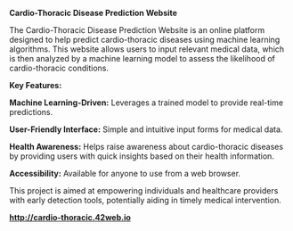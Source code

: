 **Cardio-Thoracic Disease Prediction Website**



The Cardio-Thoracic Disease Prediction Website is an online platform designed to help predict cardio-thoracic diseases using machine learning algorithms. This website allows users to input relevant medical data, which is then analyzed by a machine learning model to assess the likelihood of cardio-thoracic conditions.

**Key Features:**

**Machine Learning-Driven:** Leverages a trained model to provide real-time predictions.

**User-Friendly Interface:** Simple and intuitive input forms for medical data.

**Health Awareness:** Helps raise awareness about cardio-thoracic diseases by providing users with quick insights based on their health information.

**Accessibility:** Available for anyone to use from a web browser.

This project is aimed at empowering individuals and healthcare providers with early detection tools, potentially aiding in timely medical intervention.

**http://cardio-thoracic.42web.io**
